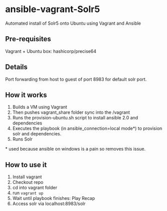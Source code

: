 # ansible-vagrant-Solr5

Automated install of Solr5 onto Ubuntu using Vagrant and Ansible

## Pre-requisites 
Vagrant + Ubuntu box: hashicorp/precise64

## Details
Port forwarding from host to guest of port 8983 for default solr port.

## How it works
1. Builds a VM using Vagrant 
2. Then pushes vagrant_share folder sync into the /vagrant
3. Runs the provision-ubuntu.sh script to install ansible 2.0 and dependencies
4. Executes the playbook (in ansible_connection=local mode*) to provision solr and dependencies.
5. Runs Solr

\* used because ansible on windows is a pain so removes this issue.

## How to use it
1. Install vagrant
2. Checkout repo
3. cd into vagrant folder
4. run `vagrant up`
5. Wait until playbook finishes: Play Recap
6. Access solr via localhost:8983/solr
